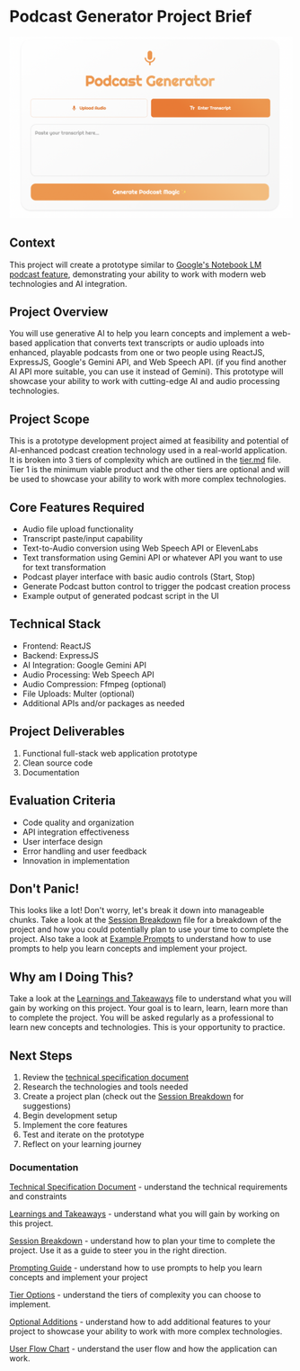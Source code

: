 # Podcast Generator Project Brief

<img src="./assets/podcast.png" alt="PodAI Creator Logo" width="750">

## Context
This project will create a prototype similar to [Google's Notebook LM podcast feature](https://notebooklm.google.com/), demonstrating your ability to work with modern web technologies and AI integration.

## Project Overview
You will use generative AI to help you learn concepts and implement a web-based application that converts text transcripts or audio uploads into enhanced, playable podcasts from one or two people using ReactJS, ExpressJS, Google's Gemini API, and Web Speech API. (if you find another AI API more suitable, you can use it instead of Gemini). This prototype will showcase your ability to work with cutting-edge AI and audio processing technologies.

## Project Scope
This is a prototype development project aimed at feasibility and potential of AI-enhanced podcast creation technology used in a real-world application. It is broken into 3 tiers of complexity which are outlined in the [tier.md](tier.md) file. Tier 1 is the minimum viable product and the other tiers are optional and will be used to showcase your ability to work with more complex technologies.

## Core Features Required
- Audio file upload functionality
- Transcript paste/input capability
- Text-to-Audio conversion using Web Speech API or ElevenLabs
- Text transformation using Gemini API or whatever API you want to use for text transformation
- Podcast player interface with basic audio controls (Start, Stop)
- Generate Podcast button control to trigger the podcast creation process
- Example output of generated podcast script in the UI


## Technical Stack
- Frontend: ReactJS
- Backend: ExpressJS
- AI Integration: Google Gemini API
- Audio Processing: Web Speech API
- Audio Compression: Ffmpeg (optional)
- File Uploads: Multer (optional)
- Additional APIs and/or packages as needed

## Project Deliverables
1. Functional full-stack web application prototype
2. Clean source code
3. Documentation

## Evaluation Criteria
- Code quality and organization
- API integration effectiveness
- User interface design
- Error handling and user feedback
- Innovation in implementation

## Don't Panic!
This looks like a lot! Don't worry, let's break it down into manageable chunks. Take a look at the [Session Breakdown](session.md) file for a breakdown of the project and how you could potentially plan to use your time to complete the project. Also take a look at [Example Prompts](example-prompts.md) to understand how to use prompts to help you learn concepts and implement your project.

## Why am I Doing This?
Take a look at the [Learnings and Takeaways](learnings.md) file to understand what you will gain by working on this project. Your goal is to learn, learn, learn more than to complete the project. You will be asked regularly as a professional to learn new concepts and technologies. This is your opportunity to practice.

## Next Steps
1. Review the [technical specification document](spec.md)
2. Research the technologies and tools needed
3. Create a project plan (check out the [Session Breakdown](session.md) for suggestions)
4. Begin development setup
5. Implement the core features
6. Test and iterate on the prototype
7. Reflect on your learning journey

### Documentation

[Technical Specification Document](./spec.md) - understand the technical requirements and constraints

[Learnings and Takeaways](learnings.md) - understand what you will gain by working on this project.

[Session Breakdown](session.md) - understand how to plan your time to complete the project. Use it as a guide to steer you in the right direction.

[Prompting Guide](example-prompts.md) - understand how to use prompts to help you learn concepts and implement your project

[Tier Options](tier.md) - understand the tiers of complexity you can choose to implement. 

[Optional Additions](optional-additions.md) - understand how to add additional features to your project to showcase your ability to work with more complex technologies.

[User Flow Chart](user-flow.md) - understand the user flow and how the application can work.